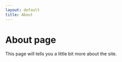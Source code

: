 ```yaml
---
layout: default
title: About
---
```

# About page

This page will tells you a little bit more about the site.
